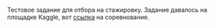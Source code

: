 Тестовое задание для отбора на стажировку.
Задание давалось на площадке Kaggle, вот [ссылка](https://www.kaggle.com/t/4cd011d66f4f4c46b7d4acc5a7e021c1) на соревнование.
